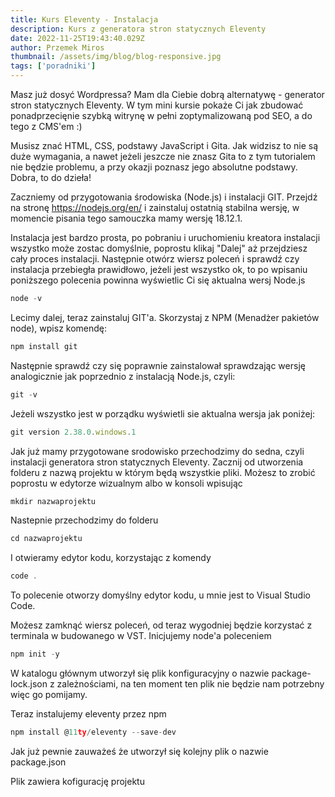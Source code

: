 ```yaml
---
title: Kurs Eleventy - Instalacja
description: Kurs z generatora stron statycznych Eleventy
date: 2022-11-25T19:43:40.029Z
author: Przemek Miros
thumbnail: /assets/img/blog/blog-responsive.jpg
tags: ['poradniki']
---
```

Masz już dosyć Wordpressa? Mam dla Ciebie dobrą alternatywę - generator stron statycznych Eleventy. W tym mini kursie pokaże Ci jak zbudować ponadprzecięnie szybką witrynę w pełni zoptymalizowaną pod SEO, a do tego z CMS'em :)

Musisz znać HTML, CSS, podstawy JavaScript i Gita. Jak widzisz to nie są duże wymagania, a nawet jeżeli jeszcze nie znasz Gita to z tym tutorialem nie będzie problemu, a przy okazji poznasz jego absolutne podstawy. Dobra, to do dzieła!

Zaczniemy od przygotowania środowiska (Node.js) i instalacji GIT. Przejdź na stronę https://nodejs.org/en/ i zainstaluj ostatnią stabilna wersję, w momencie pisania tego samouczka mamy wersję 18.12.1.

Instalacja jest bardzo prosta, po pobraniu i uruchomieniu kreatora instalacji wszystko może zostac domyślnie, poprostu klikaj "Dalej" aż przejdziesz cały proces instalacji. Następnie otwórz wiersz poleceń i sprawdź czy instalacja przebiegła prawidłowo, jeżeli jest wszystko ok, to po wpisaniu poniższego polecenia powinna wyświetlic Ci się aktualna wersj Node.js

```javascript
node -v
```

Lecimy dalej, teraz zainstaluj GIT'a. Skorzystaj z NPM (Menadżer pakietów node), wpisz komendę:

```javascript
npm install git
```

Następnie sprawdź czy się poprawnie zainstalował sprawdzając wersję analogicznie jak poprzednio z instalacją Node.js, czyli:

```javascript
git -v
```

Jeżeli wszystko jest w porządku wyświetli sie aktualna wersja jak poniżej:

```javascript
git version 2.38.0.windows.1
```

Jak już mamy przygotowane srodowisko przechodzimy do sedna, czyli instalacji generatora stron statycznych Eleventy. Zacznij od utworzenia folderu z nazwą projektu w którym będą wszystkie pliki. Możesz to zrobić poprostu w edytorze wizualnym albo w konsoli wpisując 

```javascript
mkdir nazwaprojektu
```

Nastepnie przechodzimy do folderu

```javascript
cd nazwaprojektu
```

I otwieramy edytor kodu, korzystając z komendy

```javascript
code .
```

To polecenie otworzy domyślny edytor kodu, u mnie jest to Visual Studio Code.

Możesz zamknąć wiersz poleceń, od teraz wygodniej będzie korzystać z terminala w budowanego w VST.
Inicjujemy node'a poleceniem 

```javascript
npm init -y
```

W katalogu głównym utworzył się plik konfiguracyjny o nazwie package-lock.json z zależnościami, na ten moment ten plik nie będzie nam potrzebny więc go pomijamy.

Teraz instalujemy eleventy przez npm

```javascript
npm install @11ty/eleventy --save-dev
```

Jak już pewnie zauważeś że utworzył się kolejny plik o nazwie package.json

Plik zawiera kofigurację projektu